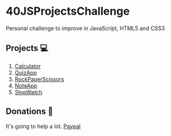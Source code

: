# 40JSProjectsChallenge

Personal challenge to improve in JavaScript, HTML5 and CSS3 

## Projects 💻

1. [Calculator](https://showycone.github.io/40JSProjectsChallenge/1-Calculator)
2. [QuizApp](https://showycone.github.io/40JSProjectsChallenge/2-quizApp)
3. [RockPaperScissors](https://showycone.github.io/40JSProjectsChallenge/3-RockPaperScissors)
4. [NoteApp](https://showycone.github.io/40JSProjectsChallenge/4-NoteApp)
5. [StopWatch](https://showycone.github.io/40JSProjectsChallenge/5-StopwatchApp)

## Donations 💸

It's going to help a lot.
[Paypal](https://paypal.me/RafaelArciniega)